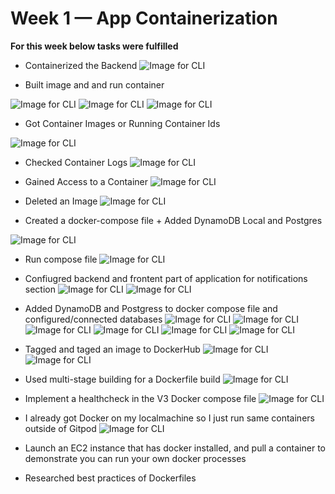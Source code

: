 # Week 1 — App Containerization

**For this week below tasks were fulfilled**

- Containerized the Backend
![Image for CLI](assets/week-1-screenshots/Containerized_the_Backend.png)

- Built image and and run container

![Image for CLI](assets/week-1-screenshots/2.png)
![Image for CLI](assets/week-1-screenshots/4.png)
![Image for CLI](assets/week-1-screenshots/4-1.png)

- Got Container Images or Running Container Ids

![Image for CLI](assets/week-1-screenshots/3.png)

- Checked Container Logs
![Image for CLI](assets/week-1-screenshots/5.png)

- Gained Access to a Container
![Image for CLI](assets/week-1-screenshots/6.png)

- Deleted an Image
![Image for CLI](assets/week-1-screenshots/7.png)

- Created a docker-compose file + Added DynamoDB Local and Postgres

![Image for CLI](assets/week-1-screenshots/9.png)

- Run compose file 
![Image for CLI](assets/week-1-screenshots/10.png)

- Confiugred backend and frontent part of application for notifications section 
![Image for CLI](assets/week-1-screenshots/11.png)
![Image for CLI](assets/week-1-screenshots/12.png)

- Added DynamoDB and Postgress to docker compose file and configured/connected databases
![Image for CLI](assets/week-1-screenshots/13.png)
![Image for CLI](assets/week-1-screenshots/14.png)
![Image for CLI](assets/week-1-screenshots/15.png)
![Image for CLI](assets/week-1-screenshots/16.png)
![Image for CLI](assets/week-1-screenshots/17.png)
![Image for CLI](assets/week-1-screenshots/18.png)

- Tagged and taged an image to DockerHub
![Image for CLI](assets/week-1-screenshots/19.png)
![Image for CLI](assets/week-1-screenshots/20.png)

- Used multi-stage building for a Dockerfile build
![Image for CLI](assets/week-1-screenshots/21.png)

- Implement a healthcheck in the V3 Docker compose file
![Image for CLI](assets/week-1-screenshots/22.png)

- I already got  Docker on my localmachine so I just run same containers  outside of Gitpod
![Image for CLI](assets/week-1-screenshots/23.png)

- Launch an EC2 instance that has docker installed, and pull a container to demonstrate you can run your own docker processes

- Researched best practices of Dockerfiles
